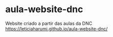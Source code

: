 # aula-website-dnc
Website criado a partir das aulas da DNC
https://leticiaharumi.github.io/aula-website-dnc/
